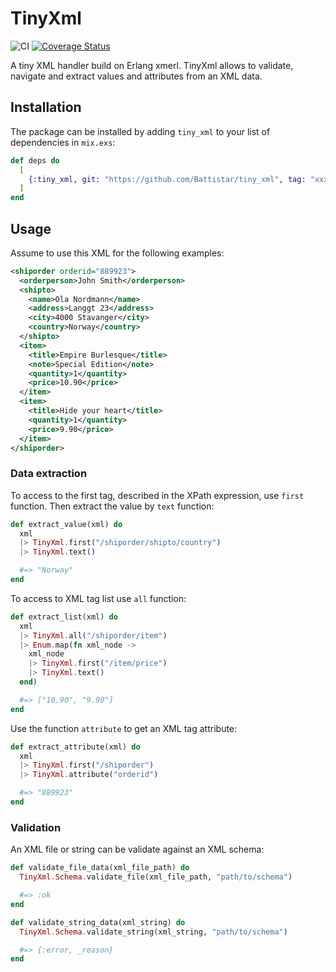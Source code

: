 # TinyXml

![CI](https://github.com/Battistar/tiny_xml/actions/workflows/ci.yml/badge.svg) [![Coverage Status](https://coveralls.io/repos/github/Battistar/tiny_xml/badge.svg?branch=main)](https://coveralls.io/github/Battistar/tiny_xml?branch=main)

A tiny XML handler build on Erlang xmerl. TinyXml allows to validate, navigate and extract values and attributes from an XML data.

## Installation

The package can be installed by adding `tiny_xml` to your list of dependencies in `mix.exs`:

```elixir
def deps do
  [
    {:tiny_xml, git: "https://github.com/Battistar/tiny_xml", tag: "xxx"}
  ]
end
```

## Usage

Assume to use this XML for the following examples:

```xml
<shiporder orderid="889923">
  <orderperson>John Smith</orderperson>
  <shipto>
    <name>Ola Nordmann</name>
    <address>Langgt 23</address>
    <city>4000 Stavanger</city>
    <country>Norway</country>
  </shipto>
  <item>
    <title>Empire Burlesque</title>
    <note>Special Edition</note>
    <quantity>1</quantity>
    <price>10.90</price>
  </item>
  <item>
    <title>Hide your heart</title>
    <quantity>1</quantity>
    <price>9.90</price>
  </item>
</shiporder>
```

### Data extraction

To access to the first tag, described in the XPath expression, use `first` function. Then extract the value by `text` function:

```elixir
def extract_value(xml) do
  xml
  |> TinyXml.first("/shiporder/shipto/country")
  |> TinyXml.text()

  #=> "Norway"
end
```

To access to XML tag list use `all` function:

```elixir
def extract_list(xml) do
  xml
  |> TinyXml.all("/shiporder/item")
  |> Enum.map(fn xml_node -> 
    xml_node
    |> TinyXml.first("/item/price")
    |> TinyXml.text()
  end)

  #=> ["10.90", "9.90"]
end
```

Use the function `attribute` to get an XML tag attribute:

```elixir
def extract_attribute(xml) do
  xml
  |> TinyXml.first("/shiporder")
  |> TinyXml.attribute("orderid")

  #=> "889923"
end
```

### Validation

An XML file or string can be validate against an XML schema:

```elixir
def validate_file_data(xml_file_path) do
  TinyXml.Schema.validate_file(xml_file_path, "path/to/schema")

  #=> :ok
end

def validate_string_data(xml_string) do
  TinyXml.Schema.validate_string(xml_string, "path/to/schema")

  #=> {:error, _reason}
end
```